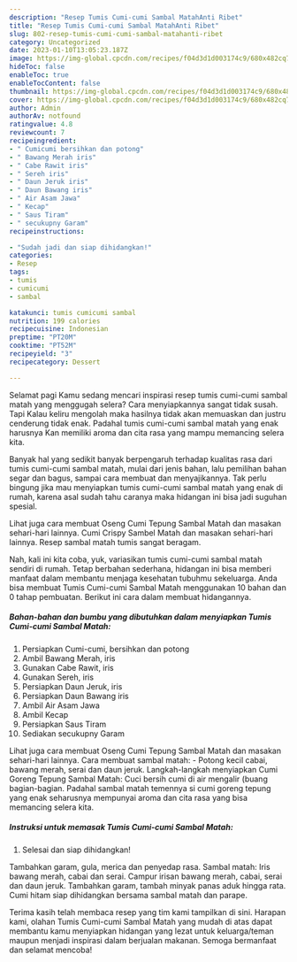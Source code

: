 ```yaml
---
description: "Resep Tumis Cumi-cumi Sambal MatahAnti Ribet"
title: "Resep Tumis Cumi-cumi Sambal MatahAnti Ribet"
slug: 802-resep-tumis-cumi-cumi-sambal-matahanti-ribet
category: Uncategorized
date: 2023-01-10T13:05:23.187Z
image: https://img-global.cpcdn.com/recipes/f04d3d1d003174c9/680x482cq70/tumis-cumi-cumi-sambal-matah-foto-resep-utama.jpg
hideToc: false
enableToc: true
enableTocContent: false
thumbnail: https://img-global.cpcdn.com/recipes/f04d3d1d003174c9/680x482cq70/tumis-cumi-cumi-sambal-matah-foto-resep-utama.jpg
cover: https://img-global.cpcdn.com/recipes/f04d3d1d003174c9/680x482cq70/tumis-cumi-cumi-sambal-matah-foto-resep-utama.jpg
author: Admin
authorAv: notfound
ratingvalue: 4.8
reviewcount: 7
recipeingredient:
- " Cumicumi bersihkan dan potong"
- " Bawang Merah iris"
- " Cabe Rawit iris"
- " Sereh iris"
- " Daun Jeruk iris"
- " Daun Bawang iris"
- " Air Asam Jawa"
- " Kecap"
- " Saus Tiram"
- " secukupny Garam"
recipeinstructions:

- "Sudah jadi dan siap dihidangkan!"
categories:
- Resep
tags:
- tumis
- cumicumi
- sambal

katakunci: tumis cumicumi sambal 
nutrition: 199 calories
recipecuisine: Indonesian
preptime: "PT20M"
cooktime: "PT52M"
recipeyield: "3"
recipecategory: Dessert

---
```



Selamat pagi Kamu sedang mencari inspirasi resep tumis cumi-cumi sambal matah yang menggugah selera? Cara menyiapkannya sangat tidak susah. Tapi Kalau keliru mengolah maka hasilnya tidak akan memuaskan dan justru cenderung tidak enak. Padahal tumis cumi-cumi sambal matah yang enak harusnya Kan memiliki aroma dan cita rasa yang mampu memancing selera kita.


Banyak hal yang sedikit banyak berpengaruh terhadap kualitas rasa dari tumis cumi-cumi sambal matah, mulai dari jenis bahan, lalu pemilihan bahan segar dan bagus, sampai cara membuat dan menyajikannya. Tak perlu bingung jika mau menyiapkan tumis cumi-cumi sambal matah yang enak di rumah, karena asal sudah tahu caranya maka hidangan ini bisa jadi suguhan spesial.

Lihat juga cara membuat Oseng Cumi Tepung Sambal Matah dan masakan sehari-hari lainnya. Cumi Crispy Sambel Matah dan masakan sehari-hari lainnya. Resep sambal matah tumis sangat beragam.


Nah, kali ini kita coba, yuk, variasikan tumis cumi-cumi sambal matah sendiri di rumah. Tetap berbahan sederhana, hidangan ini bisa memberi manfaat dalam membantu menjaga kesehatan tubuhmu sekeluarga. Anda bisa membuat Tumis Cumi-cumi Sambal Matah menggunakan 10 bahan dan 0 tahap pembuatan. Berikut ini cara dalam membuat hidangannya.

<!--inarticleads1-->

##### Bahan-bahan dan bumbu yang dibutuhkan dalam menyiapkan Tumis Cumi-cumi Sambal Matah:

1. Persiapkan  Cumi-cumi, bersihkan dan potong
1. Ambil  Bawang Merah, iris
1. Gunakan  Cabe Rawit, iris
1. Gunakan  Sereh, iris
1. Persiapkan  Daun Jeruk, iris
1. Persiapkan  Daun Bawang iris
1. Ambil  Air Asam Jawa
1. Ambil  Kecap
1. Persiapkan  Saus Tiram
1. Sediakan  secukupny Garam


Lihat juga cara membuat Oseng Cumi Tepung Sambal Matah dan masakan sehari-hari lainnya. Cara membuat sambal matah: - Potong kecil cabai, bawang merah, serai dan daun jeruk. Langkah-langkah menyiapkan Cumi Goreng Tepung Sambal Matah: Cuci bersih cumi di air mengalir (buang bagian-bagian. Padahal sambal matah temennya si cumi goreng tepung yang enak seharusnya mempunyai aroma dan cita rasa yang bisa memancing selera kita. 

<!--inarticleads2-->

##### Instruksi untuk memasak Tumis Cumi-cumi Sambal Matah:


1. Selesai dan siap dihidangkan!

Tambahkan garam, gula, merica dan penyedap rasa. Sambal matah: Iris bawang merah, cabai dan serai. Campur irisan bawang merah, cabai, serai dan daun jeruk. Tambahkan garam, tambah minyak panas aduk hingga rata. Cumi hitam siap dihidangkan bersama sambal matah dan parape. 

Terima kasih telah membaca resep yang tim kami tampilkan di sini. Harapan kami, olahan Tumis Cumi-cumi Sambal Matah yang mudah di atas dapat membantu kamu menyiapkan hidangan yang lezat untuk keluarga/teman maupun menjadi inspirasi dalam berjualan makanan. Semoga bermanfaat dan selamat mencoba!
